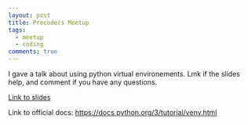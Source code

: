 ```yaml
---
layout: post
title: Precoders Meetup
tags:
  - meetup
  - coding
comments: true
---
```


I gave a talk about using python virtual environements.  Lmk if the slides help, and comment if you have any questions.

[Link to slides](http://mattharris.tech/venv_guide/#/)

Link to official docs: https://docs.python.org/3/tutorial/venv.html

